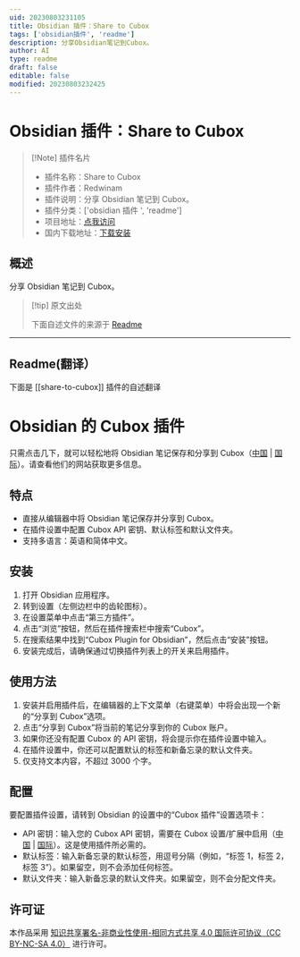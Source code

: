 ```yaml
---
uid: 20230803231105
title: Obsidian 插件：Share to Cubox
tags: ['obsidian插件', 'readme']
description: 分享Obsidian笔记到Cubox。
author: AI
type: readme
draft: false
editable: false
modified: 20230803232425
---
```


# Obsidian 插件：Share to Cubox

> [!Note] 插件名片
> - 插件名称：Share to Cubox
> - 插件作者：Redwinam
> - 插件说明：分享 Obsidian 笔记到 Cubox。
> - 插件分类：['obsidian 插件 ', 'readme']
> - 项目地址：[点我访问](https://github.com/Redwinam/obsidian-cubox)
> - 国内下载地址：[下载安装](https://pkmer.cn/products/plugin/pluginMarket/?share-to-cubox)

## 概述

分享 Obsidian 笔记到 Cubox。

> [!tip] 原文出处
>
>下面自述文件的来源于 [Readme](https://ghproxy.net/https://raw.githubusercontent.com/Redwinam/obsidian-cubox/master/README.md)
>

---

## Readme(翻译）

下面是 [[share-to-cubox]] 插件的自述翻译

# Obsidian 的 Cubox 插件

只需点击几下，就可以轻松地将 Obsidian 笔记保存和分享到 Cubox（[中国](https://cubox.pro/) | [国际](https://cubox.cc/)）。请查看他们的网站获取更多信息。

## 特点

- 直接从编辑器中将 Obsidian 笔记保存并分享到 Cubox。
- 在插件设置中配置 Cubox API 密钥、默认标签和默认文件夹。
- 支持多语言：英语和简体中文。

## 安装

1. 打开 Obsidian 应用程序。
2. 转到设置（左侧边栏中的齿轮图标）。
3. 在设置菜单中点击“第三方插件”。
4. 点击“浏览”按钮，然后在插件搜索栏中搜索“Cubox”。
5. 在搜索结果中找到“Cubox Plugin for Obsidian”，然后点击“安装”按钮。
6. 安装完成后，请确保通过切换插件列表上的开关来启用插件。

## 使用方法

1. 安装并启用插件后，在编辑器的上下文菜单（右键菜单）中将会出现一个新的“分享到 Cubox”选项。
2. 点击“分享到 Cubox”将当前的笔记分享到你的 Cubox 账户。
3. 如果你还没有配置 Cubox 的 API 密钥，将会提示你在插件设置中输入。
4. 在插件设置中，你还可以配置默认的标签和新备忘录的默认文件夹。
5. 仅支持文本内容，不超过 3000 个字。

## 配置

要配置插件设置，请转到 Obsidian 的设置中的“Cubox 插件”设置选项卡：

- API 密钥：输入您的 Cubox API 密钥，需要在 Cubox 设置/扩展中启用（[中国](https://cubox.pro/my/settings/extensions) | [国际](https://cubox.cc/my/settings/extensions)）。这是使用插件所必需的。
- 默认标签：输入新备忘录的默认标签，用逗号分隔（例如，“标签 1，标签 2，标签 3”）。如果留空，则不会添加任何标签。
- 默认文件夹：输入新备忘录的默认文件夹。如果留空，则不会分配文件夹。

## 许可证

本作品采用 [知识共享署名-非商业性使用-相同方式共享 4.0 国际许可协议（CC BY-NC-SA 4.0）](http://creativecommons.org/licenses/by-nc-sa/4.0/) 进行许可。
